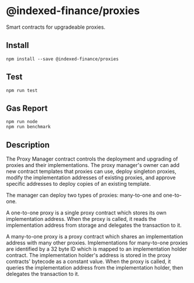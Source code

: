 # @indexed-finance/proxies

Smart contracts for upgradeable proxies.

## Install

```
npm install --save @indexed-finance/proxies
```

## Test

```
npm run test
```

## Gas Report
```
npm run node
npm run benchmark
```

## Description

The Proxy Manager contract controls the deployment and upgrading of proxies and their implementations. The proxy manager's owner can add new contract templates that proxies can use, deploy singleton proxies, modify the implementation addresses of existing proxies, and approve specific addresses to deploy copies of an existing template.

The manager can deploy two types of proxies: many-to-one and one-to-one.

A one-to-one proxy is a single proxy contract which stores its own implementation address. When the proxy is called, it reads the implementation address from storage and delegates the transaction to it.

A many-to-one proxy is a proxy contract which shares an implementation address with many other proxies. Implementations for many-to-one proxies are identified by a 32 byte ID which is mapped to an implementation holder contract. The implementation holder's address is stored in the proxy contracts' bytecode as a constant value. When the proxy is called, it queries the implementation address from the implementation holder, then delegates the transaction to it.